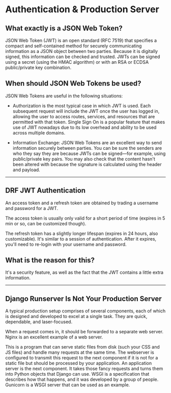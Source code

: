 # Authentication & Production Server

## What exactly is a JSON Web Token?

JSON Web Token (JWT) is an open standard (RFC 7519) that specifies a compact and self-contained method for securely communicating information as a JSON object between two parties. Because it is digitally signed, this information can be checked and trusted. JWTs can be signed using a secret (using the HMAC algorithm) or with an RSA or ECDSA public/private key combination.

## When should JSON Web Tokens be used?

JSON Web Tokens are useful in the following situations:

- Authorization is the most typical case in which JWT is used. Each subsequent request will include the JWT once the user has logged in, allowing the user to access routes, services, and resources that are permitted with that token. Single Sign On is a popular feature that makes use of JWT nowadays due to its low overhead and ability to be used across multiple domains.

- Information Exchange: JSON Web Tokens are an excellent way to send information securely between parties. You can be sure the senders are who they say they are because JWTs can be signed—for example, using public/private key pairs. You may also check that the content hasn't been altered with because the signature is calculated using the header and payload.

--------

## DRF JWT Authentication

An access token and a refresh token are obtained by trading a username and password for a JWT.

The access token is usually only valid for a short period of time (expires in 5 min or so, can be customized though).

The refresh token has a slightly longer lifespan (expires in 24 hours, also customizable). It's similar to a session of authentication. After it expires, you'll need to re-login with your username and password.

## What is the reason for this?

It's a security feature, as well as the fact that the JWT contains a little extra information.

--------------------------------

## Django Runserver Is Not Your Production Server

A typical production setup comprises of several components, each of which is designed and developed to excel at a single task. They are quick, dependable, and laser-focused.

When a request comes in, it should be forwarded to a separate web server. Nginx is an excellent example of a web server.

This is a program that can serve static files from disk (such your CSS and JS files) and handle many requests at the same time. The webserver is configured to transmit this request to the next component if it is not for a static file but should be processed by your application. An application server is the next component. It takes those fancy requests and turns them into Python objects that Django can use. WSGI is a specification that describes how that happens, and it was developed by a group of people. Gunicorn is a WSGI server that can be used as an example.